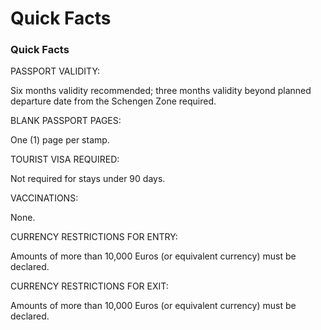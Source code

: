 # Quick Facts

### Quick Facts

PASSPORT VALIDITY:

Six months validity recommended; three months validity beyond planned departure date from the Schengen Zone required.

BLANK PASSPORT PAGES:

One (1) page per stamp.

TOURIST VISA REQUIRED:

Not required for stays under 90 days.

VACCINATIONS:

None.

CURRENCY RESTRICTIONS FOR ENTRY:

Amounts of more than 10,000 Euros (or equivalent currency) must be declared.

CURRENCY RESTRICTIONS FOR EXIT:

Amounts of more than 10,000 Euros (or equivalent currency) must be declared.